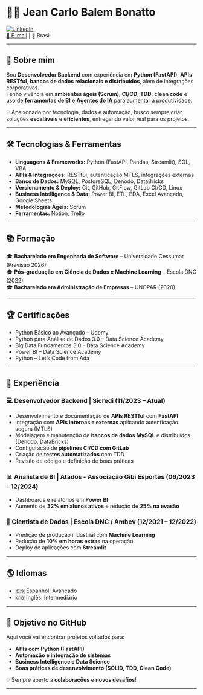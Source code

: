# 👨‍💻 Jean Carlo Balem Bonatto

[![LinkedIn](https://img.shields.io/badge/LinkedIn-blue?logo=linkedin&logoColor=white)](https://linkedin.com/in/jeanbonatto/)  
[📧 E-mail](mailto:jb.bonatto@outlook.com) | 📍 Brasil  

---

## 🚀 Sobre mim  
Sou **Desenvolvedor Backend** com experiência em **Python (FastAPI)**, **APIs RESTful**, **bancos de dados relacionais e distribuídos**, além de integrações corporativas.  
Tenho vivência em **ambientes ágeis (Scrum)**, **CI/CD**, **TDD**, **clean code** e uso de **ferramentas de BI** e **Agentes de IA** para aumentar a produtividade.  

💡 Apaixonado por tecnologia, dados e automação, busco sempre criar soluções **escaláveis** e **eficientes**, entregando valor real para os projetos.  

---

## 🛠️ Tecnologias & Ferramentas  

- **Linguagens & Frameworks:** Python (FastAPI, Pandas, Streamlit), SQL, VBA  
- **APIs & Integrações:** RESTful, autenticação MTLS, integrações externas  
- **Banco de Dados:** MySQL, PostgreSQL, Denodo, DataBricks  
- **Versionamento & Deploy:** Git, GitHub, GitFlow, GitLab CI/CD, Linux  
- **Business Intelligence & Data:** Power BI, ETL, EDA, Excel Avançado, Google Sheets  
- **Metodologias Ágeis:** Scrum  
- **Ferramentas:** Notion, Trello  

---

## 📚 Formação  

🎓 **Bacharelado em Engenharia de Software** – Universidade Cessumar (Previsão 2026)  
🎓 **Pós-graduação em Ciência de Dados e Machine Learning** – Escola DNC (2022)  
🎓 **Bacharelado em Administração de Empresas** – UNOPAR (2020)  

---

## 🏆 Certificações  

- Python Básico ao Avançado – Udemy  
- Python para Análise de Dados 3.0 – Data Science Academy  
- Big Data Fundamentos 3.0 – Data Science Academy  
- Power BI – Data Science Academy  
- Python – Let’s Code from Ada  

---

## 💼 Experiência  

### 💻 Desenvolvedor Backend | Sicredi (11/2023 – Atual)  
- Desenvolvimento e documentação de **APIs RESTful** com **FastAPI**  
- Integração com **APIs internas e externas** aplicando autenticação segura (MTLS)  
- Modelagem e manutenção de **bancos de dados MySQL** e distribuídos (Denodo, DataBricks)  
- Configuração de **pipelines CI/CD com GitLab**  
- Criação de **testes automatizados** com TDD  
- Revisão de código e definição de boas práticas  

### 📊 Analista de BI | Atados - Associação Gibi Esportes (06/2023 – 12/2024)  
- Dashboards e relatórios em **Power BI**  
- Aumento de **32% em alunos ativos** e redução de **25% na evasão**  

### 🤖 Cientista de Dados | Escola DNC / Ambev (12/2021 – 12/2022)  
- Predição de produção industrial com **Machine Learning**  
- Redução de **10% em horas extras** na operação  
- Deploy de aplicações com **Streamlit**  

---

## 🌎 Idiomas  

- 🇪🇸 Espanhol: Avançado  
- 🇬🇧 Inglês: Intermediário  

---

## 📌 Objetivo no GitHub  

Aqui você vai encontrar projetos voltados para:  
- **APIs com Python (FastAPI)**  
- **Automação e integração de sistemas**  
- **Business Intelligence e Data Science**  
- **Boas práticas de desenvolvimento (SOLID, TDD, Clean Code)**  

💡 Sempre aberto a **colaborações** e **novos desafios**!  

---
